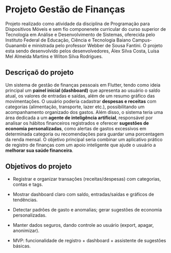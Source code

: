 # Projeto Gestão de Finanças 

Projeto realizado como atividade da disciplina de Programação para Dispositivos Móveis e sem fio componenete curricular do curso superior de Tecnologia em Análise e Desenvolvimento de Sistemas, oferecida pelo Instituto Federal de Educação, Ciência e Tecnologia Baiano Campus-Guanambi e ministrada pelo professor Webber de Sousa Fantini. 
O projeto esta sendo desenvolvido pelos desenvolvedores, Álex Silva Costa, Luísa Mel Almeida Martins e Wilton Silva Rodrigues.

## Descriçaõ do projeto 

Um sistema de gestão de finanças pessoais em Flutter, tendo como ideia principal um **painel inicial (dashboard)** que apresenta ao usuário o saldo atual, os valores de entradas e saídas, além de um resumo gráfico das movimentações. O usuário poderia cadastrar **despesas e receitas** com categorias (alimentação, transporte, lazer etc.), possibilitando um acompanhamento organizado dos gastos. Além disso, o sistema teria uma área dedicada a um **agente de inteligência artificial**, responsável por analisar os hábitos financeiros registrados e oferecer **sugestões de economia personalizadas**, como alertas de gastos excessivos em determinada categoria ou recomendações para guardar uma porcentagem da renda mensal. O objetivo principal seria combinar um aplicativo prático de registro de finanças com um apoio inteligente que ajude o usuário a **melhorar sua saúde financeira**.

## Objetivos do projeto 

- Registrar e organizar transações (receitas/despesas) com categorias, contas e tags.
    
- Mostrar dashboard claro com saldo, entradas/saídas e gráficos de tendências.
    
- Detectar padrões de gasto e anomalias; gerar sugestões de economia personalizadas.
    
- Manter dados seguros, dando controle ao usuário (export, apagar, anonimizar).
    
- MVP: funcionalidade de registro + dashboard + assistente de sugestões básicas.
